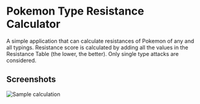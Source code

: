 # Pokemon Type Resistance Calculator

A simple application that can calculate resistances of Pokemon of any and all typings. Resistance score is calculated by adding all the values in the Resistance Table (the lower, the better). Only single type attacks are considered.

## Screenshots

![Sample calculation](https://i.imgur.com/ai25y7M.png)
